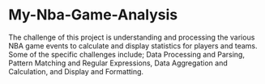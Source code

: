 # My-Nba-Game-Analysis
The challenge of this project is understanding and processing the various NBA game events to calculate and display statistics for players and teams. Some of the specific challenges include; Data Processing and Parsing, Pattern Matching and Regular Expressions, Data Aggregation and Calculation, and Display and Formatting.
